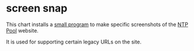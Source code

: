 # screen snap

This chart installs a [small program](https://go.askask.com/screensnap)
to make specific screenshots of the [NTP Pool](https://www.ntppool.org/)
website.

It is used for supporting certain legacy URLs on the site.

